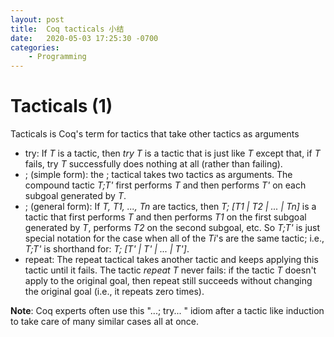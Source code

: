 ```yaml
---
layout: post
title:  Coq tacticals 小结
date:   2020-05-03 17:25:30 -0700
categories: 
    - Programming
---
```

# Tacticals (1)
Tacticals is Coq's term for tactics that take other tactics as arguments

+ try: If _T_ is a tactic, then _try T_ is a tactic that is just like _T_ except that, if _T_ fails, try _T_ successfully does nothing at all (rather than failing).
+ ; (simple form): the ; tactical takes two tactics as arguments. The compound tactic _T;T'_ first performs _T_ and then performs _T'_ on each subgoal generated by _T_.
+ ; (general form): If _T, T1, ..., Tn_ are tactics, then _T; [T1 \| T2 \| ... \| Tn]_ is a tactic that first performs _T_ and then performs _T1_ on the first subgoal generated by _T_, performs _T2_ on the second subgoal, etc. So _T;T'_ is just special notation for the case when all of the _Ti_'s are the same tactic; i.e., _T;T'_ is shorthand for: _T; [T' \| T' \| ... \| T']_.
+ repeat: The repeat tactical takes another tactic and keeps applying this tactic until it fails. The tactic _repeat T_ never fails: if the tactic _T_ doesn't apply to the original goal, then repeat still succeeds without changing the original goal (i.e., it repeats zero times).

__Note__: Coq experts often use this "...; try... " idiom after a tactic like induction to take care of many similar cases all at once. 